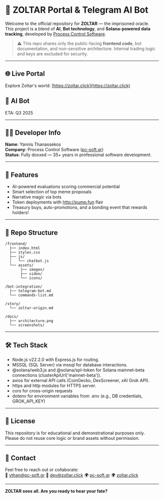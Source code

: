 ﻿# 🔮 ZOLTAR Portal & Telegram AI Bot

Welcome to the official repository for **ZOLTAR** — the imprisoned oracle.
This project is a blend of **AI**, **Bot technology**, and **Solana-powered data tracking**, developed by [Process Control Software](https://www.pc-soft.gr).

> ⚠️ This repo shares only the public-facing **frontend code**, bot documentation, and non-sensitive architecture. Internal trading logic and keys are excluded for security.

---

## 🌐 Live Portal
Explore Zoltar's world: [https://zoltar.click](https://zoltar.click)

## 🤖 AI Bot
ETA: Q3 2025

---

## 👨‍💻 Developer Info
**Name**: Yannis Thanassekos  
**Company**: Process Control Software ([pc-soft.gr](https://www.pc-soft.gr))  
**Status**: Fully doxxed — 35+ years in professional software development.

---

## 🧩 Features
- AI-powered evaluations scoring commercial potential 
- Smart selection of top meme proposals
- Narrative magic via bots
- Token deployments with http://pump.fun flair
- Treasury buys, auto-promotions, and a bonding event that rewards holders! 

---

## 📁 Repo Structure
```
/frontend/
  ├── index.html
  ├── styles.css
  ├── js/
  │   └── chatbot.js
  └── assets/
       ├── images/
       ├── video/
       └── icons/

/bot-integration/
  ├── telegram-bot.md
  └── commands-list.md

/story/
  └── zoltar-origin.md

/docs/
  ├── architecture.png
  └── screenshots/
```

---

## 🛠️ Tech Stack
- Node.js v22.2.0 with Express.js for routing.
- MSSQL (SQL Server) via mssql for database interactions.
- @solana/web3.js and @solana/spl-token for Solana mainnet-beta connections (clusterApiUrl('mainnet-beta')).
- axios for external API calls (CoinGecko, DexScreener, xAI Grok API).
- https and http modules for HTTPS server.
- cors for cross-origin requests 
- dotenv for environment variables from .env (e.g., DB credentials, GROK_API_KEY)

---

## 🧾 License
This repository is for educational and demonstrational purposes only. Please do not reuse core logic or brand assets without permission.

---

## 💬 Contact
Feel free to reach out or collaborate:  
📧 ythan@pc-soft.gr 
📧 dev@zoltar.click 
🌍 [pc-soft.gr](https://www.pc-soft.gr)
🌍 [zoltar.click](https://www.zoltar.click)

---

**ZOLTAR sees all. Are you ready to hear your fate?**
